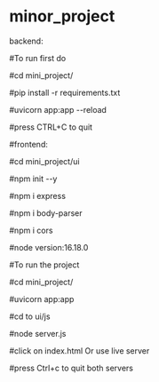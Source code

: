 # minor_project
backend:


#To run first do

#cd mini_project/

#pip install -r requirements.txt

#uvicorn app:app --reload

#press CTRL+C to quit

#frontend:

#cd mini_project/ui

#npm init --y

#npm i express

#npm i body-parser

#npm i cors

#node version:16.18.0

#To run the project

#cd mini_project/

#uvicorn app:app

#cd to ui/js

#node server.js


#click on index.html Or use live server

#press Ctrl+c to quit both servers

